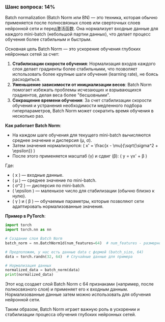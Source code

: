 ### Шанс вопроса: 14%

Batch normalization (Batch Norm или BN) — это техника, которая обычно применяется после полносвязных слоев или сверточных слоев нейронной сети и перед激活函数. Она нормализует входные данные для каждого mini-batch (небольшой партии данных), что делает процесс обучения более стабильным и быстрым.

Основная цель Batch Norm — это ускорение обучения глубоких нейронных сетей за счет:
1. **Стабилизации скорости обучения**: Нормализация входов каждого слоя делает градиенты более стабильными, что позволяет использовать более крупные шаги обучения (learning rate), не боясь расходиться.
2. **Уменьшение зависимости от инициализации весов**: Batch Norm помогает избежать проблемы исчезающих и взрывающихся градиентов, делая веса более "бесшовными".
3. **Сокращение времени обучения**: За счет стабилизации скорости обучения и устранения необходимости медленного подбора гиперпараметров, Batch Norm может сократить время обучения в несколько раз.

**Как работает Batch Norm**:
- На каждом шаге обучения для текущего mini-batch вычисляются среднее значение и дисперсия (μ, σ).
- Затем значения нормализуются: \( x' = \frac{x - \mu}{\sqrt{\sigma^2 + \epsilon}} \)
- После этого применяется масштаб (γ) и сдвиг (β): \( y = γx' + β \)
  
Где:
- \( x \) — входные данные.
- \( μ \) — среднее значение по mini-batch.
- \( σ^2 \) — дисперсия по mini-batch.
- \( \epsilon \) — маленькое число для стабилизации (обычно близко к нулю).
- \( γ \) и \( β \) — обучаемые параметры, которые позволяют сети адаптировать нормализованные значения.

**Пример в PyTorch**:
```python
import torch
import torch.nn as nn

# Создание слоя Batch Norm
batch_norm = nn.BatchNorm1d(num_features=64)  # num_features - размерность входных данных

# Предположим, у нас есть данные data с формой (batch_size, 64)
data = torch.randn(32, 64)  # Случайные данные для примера

# Нормализация данных
normalized_data = batch_norm(data)
print(normalized_data)
```

Этот код создает слой Batch Norm с 64 признаками (например, после полносвязного слоя) и применяет его к входным данным. Нормализованные данные затем можно использовать для обучения нейронной сети.

Таким образом, Batch Norm играет важную роль в ускорении и стабилизации процесса обучения глубоких нейронных сетей.